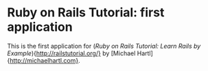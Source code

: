 # Ruby on Rails Tutorial: first application

This is the first application for (*Ruby on Rails Tutorial: Learn Rails by Example*){http://railstutorial.org/} by [Michael Hartl]{http://michaelhartl.com}.

